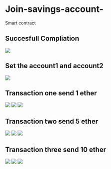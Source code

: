 # Join-savings-account-
Smart contract 
## Succesfull Compliation 
![](compile.png)
## Set the account1 and account2
![](Setaccounts.png)

## Transaction one send 1 ether
![](trans1.png)
![](trans1sent.png)
![](transone.png)

## Transaction two send 5 ether
![](transtwo.png)
![](transtwosent.png)
![](transtwoone.png)

## Transaction three send 10 ether
![](transthree.png)
![](transthreeone.png)
![](transthreetwo.png)



